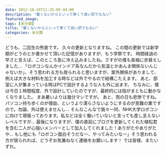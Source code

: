 ```yaml
---
date: 2012-10-26T11:25:05-04:00
description: "暑くないからといって寒くて良い訳でもない"
featured_image: 
tags: [未分類]
title: "暑くないからといって寒くて良い訳でもない"
categories: 未分類
---
```


どうも、二回生の熊倉です。
久々の更新となりますね。
この間の更新では新学期がどうのとか書かせて頂いた記憶がありますが、もう学祭です。
時間経過の早さと言えば、このところ急に冷え込みましたね。さすがの僕も長袖に衣替えしました…
「ロボコンなんかインドア系なんだから気温とかあんま関係ないんじゃないか」、そう思われる方も居られると思いますが、案外関係がありまして、例えば大きな材料を加工する時などは外でやるので結構こたえます。
あと、部室に人が集まっている時はPCで設計するような人も外に出ます。
ちなみに、僕は今日１時間程度、外で設計していたのですが、最終的には指がまともに動かなくなりました。
まあ暑いよりは幾分マシですが。
あと、雨の日も悲惨ですね。パソコン持ち歩くのが億劫、というより濡らさないようにするのが至難の業ですので。勿論、外は使えませんし…
そんなこんなで我々一同、NHK大学ロボコンに向けて頑張っております。私などは全く働いていないと言っても差し支えないレベルですが…
最後になりますが、僕の直前にブログを更新してくれた植松君を含む二人が心強いメンバーとして加入してくれました！ありがたやありがたや…
もし他にも「ロボコン面白そうだなー、やってみたいなー」そう思われる方が居られれば、どうぞお気兼ねなく連絡をお願いします！
では皆様、またいずれ。
